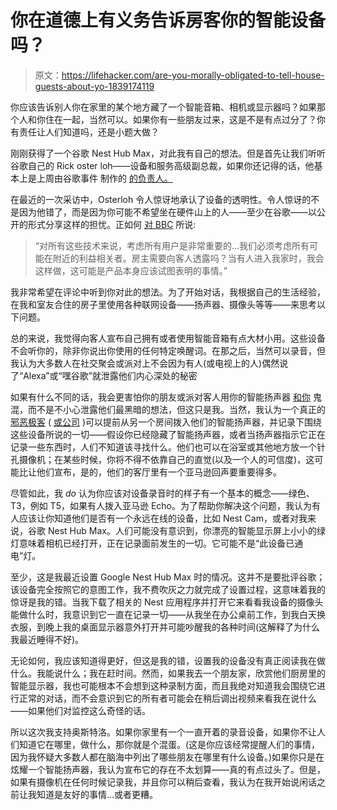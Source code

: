 # 你在道德上有义务告诉房客你的智能设备吗？

> 原文：<https://lifehacker.com/are-you-morally-obligated-to-tell-house-guests-about-yo-1839174119>

你应该告诉别人你在家里的某个地方藏了一个智能音箱、相机或显示器吗？如果那个人和你住在一起，当然可以。如果你有一些朋友过来，这是不是有点过分了？你有责任让人们知道吗，还是小题大做？



刚刚获得了一个谷歌 Nest Hub Max，对此我有自己的想法。但是首先让我们听听谷歌自己的 Rick oster loh——设备和服务高级副总裁，如果你还记得的话，他基本上是上周由谷歌事件 制作的 [的负责人。](https://lifehacker.com/everything-from-todays-google-event-that-actually-matte-1839057732)

在最近的一次采访中，Osterloh 令人惊讶地承认了设备的透明性。令人惊讶的不是因为他错了，而是因为你可能不希望坐在硬件山上的人——至少在谷歌——以公开的形式分享这样的担忧。正如何 [对 BBC](https://www.bbc.com/news/technology-50048144) 所说:

> “对所有这些技术来说，考虑所有用户是非常重要的...我们必须考虑所有可能在附近的利益相关者。房主需要向客人透露吗？当有人进入我家时，我会这样做，这可能是产品本身应该试图表明的事情。”

我非常希望在评论中听到你对此的想法。为了开始对话，我根据自己的生活经验，在我和室友合住的房子里使用各种联网设备——扬声器、摄像头等等——来思考以下问题。

总的来说，我觉得向客人宣布自己拥有或者使用智能音箱有点大材小用。这些设备不会听你的，除非你说出你使用的任何特定唤醒词。在那之后，当然可以录音，但我认为大多数人在社交聚会或派对上不会因为有人(或电视上的人)偶然说了“Alexa”或“嘿谷歌”就泄露他们内心深处的秘密

如果有什么不同的话，我会更害怕你的朋友或派对客人用你的智能扬声器 [和你](https://lifehacker.com/how-to-stop-your-roommates-from-messing-with-your-amazo-1833229706) 鬼混，而不是不小心泄露他们最黑暗的想法，但这只是我。当然，我认为一个真正的 [邪恶极客](https://lifehacker.com/c/evil-week) ( [或公司](https://www.engadget.com/2019/10/21/amazon-alexa-google-home-apps-eavesdrop/?sr_source=Facebook) )可以提前从另一个房间拨入他们的智能扬声器，并记录下围绕这些设备所说的一切——假设你已经隐藏了智能扬声器，或者当扬声器指示它正在记录一些东西时，人们不知道该寻找什么。他们也可以在浴室或其他地方放一个针孔摄像机；在某些时候，你将不得不依靠自己的直觉(以及一个人的可信度)，这可能比让他们宣布，是的，他们的客厅里有一个亚马逊回声要重要得多。

尽管如此，我 *do* 认为你应该对设备录音时的样子有一个基本的概念——绿色、T3，例如 T5，如果有人拨入亚马逊 Echo。为了帮助你解决这个问题，我认为有人应该让你知道他们是否有一个永远在线的设备，比如 Nest Cam，或者对我来说，谷歌 Nest Hub Max。人们可能没有意识到，你漂亮的智能显示屏上小小的绿灯意味着相机已经打开，正在记录面前发生的一切。它可能不是“此设备已通电”灯。

至少，这是我最近设置 Google Nest Hub Max 时的情况。这并不是要批评谷歌；该设备完全按照它的意图工作，我不费吹灰之力就完成了设置过程，这意味着我的惊讶是我的错。当我下载了相关的 Nest 应用程序并打开它来看看我设备的摄像头能做什么时，我意识到它一直在记录一切——从我坐在办公桌前工作，到我白天换衣服，到晚上我的桌面显示器意外打开并可能吵醒我的各种时间(这解释了为什么我最近睡得不好)。

无论如何，我应该知道得更好，但这是我的错，设置我的设备没有真正阅读我在做什么。我能说什么；我在赶时间。然而，如果我去一个朋友家，欣赏他们厨房里的智能显示器，我也可能根本不会想到这种录制方面，而且我绝对知道我会围绕它进行正常的对话，而不会意识到它的所有者可能会在稍后调出视频来看我在说什么——如果他们对监控这么奇怪的话。

所以这次我支持奥斯特洛。如果你家里有一个一直开着的录音设备，如果你不让人们知道它在哪里，做什么，那你就是个混蛋。(这是你应该经常提醒人们的事情，因为我怀疑大多数人都在脑海中列出了哪些朋友在哪里有什么设备。)如果你只是在炫耀一个智能扬声器，我认为宣布它的存在不太划算——真的有点过头了。但是，如果有摄像机在任何时候记录我，并且你可以稍后查看，我认为在我开始说闲话之前让我知道是友好的事情...或者更糟。